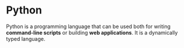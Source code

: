 # Python

Python is a programming language that can be used both for writing **command-line scripts** or building **web applications**. It is a dynamically typed language.